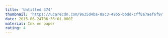 ```yaml
---
title: 'Untitled 374'
thumbnail: 'https://ucarecdn.com/9635d4ba-0ac3-49b5-bbdd-cff8a7aef6f9/'
date: 2015-06-24T06:35:01.000Z
material: Ink on paper
rating: 4
---
```

